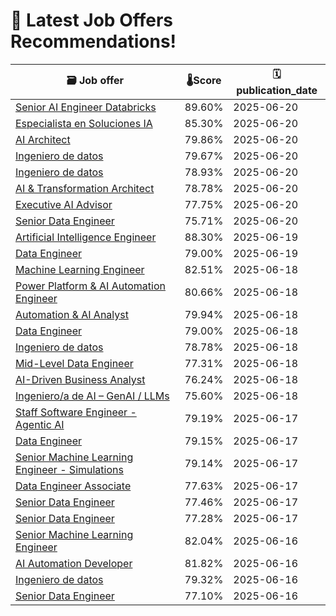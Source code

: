 # 🚀 Latest Job Offers Recommendations!
| 🗃️ **Job offer** | 🌡️**Score** | 🗓️ **publication_date** |
|---|---|---|
| [Senior AI Engineer Databricks](https://co.linkedin.com/jobs/view/senior-ai-engineer-databricks-at-wizeline-4253875039) | 89.60% | 2025-06-20 |
| [Especialista en Soluciones IA](https://co.linkedin.com/jobs/view/especialista-en-soluciones-ia-at-ttg-talent-solutions-4253730394) | 85.30% | 2025-06-20 |
| [AI Architect](https://co.linkedin.com/jobs/view/ai-architect-at-vrize-4253831777) | 79.86% | 2025-06-20 |
| [Ingeniero de datos](https://co.linkedin.com/jobs/view/ingeniero-de-datos-at-gco-4253430389) | 79.67% | 2025-06-20 |
| [Ingeniero de datos](https://co.linkedin.com/jobs/view/ingeniero-de-datos-at-brm-s-a-s-4253828830) | 78.93% | 2025-06-20 |
| [AI & Transformation Architect](https://co.linkedin.com/jobs/view/ai-transformation-architect-at-tp-4238051576) | 78.78% | 2025-06-20 |
| [Executive AI Advisor](https://co.linkedin.com/jobs/view/executive-ai-advisor-at-oracle-4223874519) | 77.75% | 2025-06-20 |
| [Senior Data Engineer](https://co.linkedin.com/jobs/view/senior-data-engineer-at-softtek-4253868534) | 75.71% | 2025-06-20 |
| [Artificial Intelligence Engineer](https://co.linkedin.com/jobs/view/artificial-intelligence-engineer-at-booth-partners-4253256417) | 88.30% | 2025-06-19 |
| [Data Engineer](https://co.linkedin.com/jobs/view/data-engineer-at-emapta-global-4253543042) | 79.00% | 2025-06-19 |
| [Machine Learning Engineer](https://co.linkedin.com/jobs/view/machine-learning-engineer-at-xpertdirect-4250364073) | 82.51% | 2025-06-18 |
| [Power Platform & AI Automation Engineer](https://co.linkedin.com/jobs/view/power-platform-ai-automation-engineer-at-newton-vision-co-4252701854) | 80.66% | 2025-06-18 |
| [Automation & AI Analyst](https://co.linkedin.com/jobs/view/automation-ai-analyst-at-bcd-meetings-events-4248362966) | 79.94% | 2025-06-18 |
| [Data Engineer](https://co.linkedin.com/jobs/view/data-engineer-at-scotiabank-4236273670) | 79.00% | 2025-06-18 |
| [Ingeniero de datos](https://co.linkedin.com/jobs/view/ingeniero-de-datos-at-ey-4207650669) | 78.78% | 2025-06-18 |
| [Mid-Level Data Engineer](https://co.linkedin.com/jobs/view/mid-level-data-engineer-at-lean-tech-4250395618) | 77.31% | 2025-06-18 |
| [AI-Driven Business Analyst](https://co.linkedin.com/jobs/view/ai-driven-business-analyst-at-echez-group-4252347169) | 76.24% | 2025-06-18 |
| [Ingeniero/a de AI – GenAI / LLMs](https://co.linkedin.com/jobs/view/ingeniero-a-de-ai-%E2%80%93-genai-llms-at-mercately-4253153977) | 75.60% | 2025-06-18 |
| [Staff Software Engineer - Agentic AI](https://co.linkedin.com/jobs/view/staff-software-engineer-agentic-ai-at-aspenview-technology-partners-4249923634) | 79.19% | 2025-06-17 |
| [Data Engineer](https://co.linkedin.com/jobs/view/data-engineer-at-scotiabank-4235457162) | 79.15% | 2025-06-17 |
| [Senior Machine Learning Engineer - Simulations](https://co.linkedin.com/jobs/view/senior-machine-learning-engineer-simulations-at-veho-4250862642) | 79.14% | 2025-06-17 |
| [Data Engineer Associate](https://co.linkedin.com/jobs/view/data-engineer-associate-at-scotiabank-4235457161) | 77.63% | 2025-06-17 |
| [Senior Data Engineer](https://co.linkedin.com/jobs/view/senior-data-engineer-at-nmq-digital-4249901749) | 77.46% | 2025-06-17 |
| [Senior Data Engineer](https://co.linkedin.com/jobs/view/senior-data-engineer-at-scotiatech-4252561837) | 77.28% | 2025-06-17 |
| [Senior Machine Learning Engineer](https://co.linkedin.com/jobs/view/senior-machine-learning-engineer-at-loka-4251618164) | 82.04% | 2025-06-16 |
| [AI Automation Developer](https://co.linkedin.com/jobs/view/ai-automation-developer-at-emapta-global-4250138615) | 81.82% | 2025-06-16 |
| [Ingeniero de datos](https://co.linkedin.com/jobs/view/ingeniero-de-datos-at-management-and-quality-4252036615) | 79.32% | 2025-06-16 |
| [Senior Data Engineer](https://co.linkedin.com/jobs/view/senior-data-engineer-at-scotiabank-4251666072) | 77.10% | 2025-06-16 |
